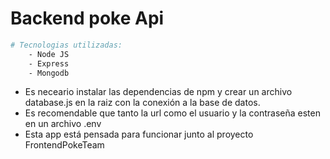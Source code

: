 # Backend poke Api

```bash
# Tecnologias utilizadas:
    - Node JS
    - Express
    - Mongodb
```

- Es neceario instalar las dependencias de npm y crear un archivo database.js en la raiz con la conexión a la base de datos.
- Es recomendable que tanto la url como el usuario y la contraseña esten en un archivo .env
- Esta app está pensada para funcionar junto al proyecto FrontendPokeTeam